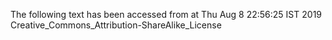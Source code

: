 The following text has been accessed from at Thu Aug 8 22:56:25 IST 2019
Creative_Commons_Attribution-ShareAlike_License
